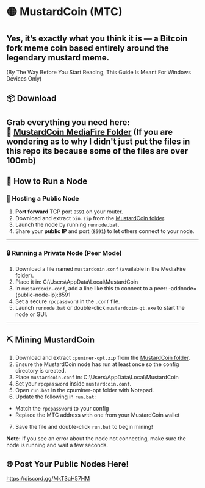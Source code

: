 # 🟡 MustardCoin (MTC)

Yes, it’s exactly what you think it is — a Bitcoin fork meme coin based entirely around the legendary mustard meme.
---
(By The Way Before You Start Reading, This Guide Is Meant For Windows Devices Only)

## 📦 Download

Grab everything you need here:  
🔗 [MustardCoin MediaFire Folder](https://www.mediafire.com/folder/1nx9no4h8u5rh/MustardCoin)
(If you are wondering as to why I didn't just put the files in this repo its because some of 
the files are over 100mb)
---

## 🚀 How to Run a Node

### 📡 Hosting a Public Node

1. **Port forward** TCP port `8591` on your router.
2. Download and extract `bin.zip` from the [MustardCoin folder](https://www.mediafire.com/folder/1nx9no4h8u5rh/MustardCoin).
3. Launch the node by running `runnode.bat`.
4. Share your **public IP** and port (`8591`) to let others connect to your node.

---

### 🔒 Running a Private Node (Peer Mode)

1. Download a file named `mustardcoin.conf` (available in the MediaFire folder).
2. Place it in:  C:\Users<your-username>\AppData\Local\MustardCoin
3. In `mustardcoin.conf`, add a line like this to connect to a peer: -addnode=(public-node-ip):8591
4. Set a secure `rpcpassword` in the `.conf` file.
5. Launch `runnode.bat` or double-click `mustardcoin-qt.exe` to start the node or GUI.

---

## ⛏️ Mining MustardCoin

1. Download and extract `cpuminer-opt.zip` from the [MustardCoin folder](https://www.mediafire.com/folder/1nx9no4h8u5rh/MustardCoin).
2. Ensure the MustardCoin node has run at least once so the config directory is created.
3. Place `mustardcoin.conf` in: C:\Users<your-username>\AppData\Local\MustardCoin
4. Set your `rpcpassword` inside `mustardcoin.conf`.
5. Open `run.bat` in the cpuminer-opt folder with Notepad.
6. Update the following in `run.bat`:
- Match the `rpcpassword` to your config
- Replace the MTC address with one from your MustardCoin wallet
7. Save the file and double-click `run.bat` to begin mining!

**Note:** If you see an error about the node not connecting, make sure the node is running and wait a few seconds.

## 🌐 Post Your Public Nodes Here!
https://discord.gg/MkT3qH57HM


